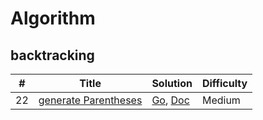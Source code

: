 # Algorithm

## backtracking

| #  | Title                    | Solution                       | Difficulty |
|----|--------------------------|--------------------------------|------------|
| 22 | [generate Parentheses][] | [Go][generate-parentheses-go], [Doc][generate-parentheses-doc] | Medium     |


[generate Parentheses]: https://leetcode.com/problems/generate-parentheses/ "generate Parentheses"
[generate-parentheses-go]: https://github.com/beyondkmp/leetcode/blob/master/golang/backtracking/generate_parenthesis.go "generate-parentheses-go"
[generate-parentheses-doc]: https://github.com/beyondkmp/leetcode/tree/master/doc/generate_parentheses "generate-parentheses-doc"








